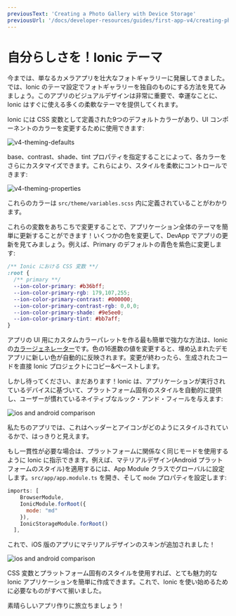 ```yaml
---
previousText: 'Creating a Photo Gallery with Device Storage'
previousUrl: '/docs/developer-resources/guides/first-app-v4/creating-photo-gallery-device-storage'
---
```


# 自分らしさを！Ionic テーマ

今までは、単なるカメラアプリを壮大なフォトギャラリーに発展してきました。では、Ionic のテーマ設定でフォトギャラリーを独自のものにする方法を見てみましょう。このアプリのビジュアルデザインは非常に重要で、幸運なことに、Ionic はすぐに使える多くの柔軟なテーマを提供してくれます。

Ionic には CSS 変数として定義された9つのデフォルトカラーがあり、UI コンポーネントのカラーを変更するために使用できます:

![v4-theming-defaults](/docs/assets/img/guides/first-app-v4/theming-defaults.png)

base、contrast、shade、tint プロパティを指定することによって、各カラーをさらにカスタマイズできます。これらにより、スタイルを柔軟にコントロールできます:

![v4-theming-properties](/docs/assets/img/guides/first-app-v4/theming-properties.png)

これらのカラーは `src/theme/variables.scss` 内に定義されていることがわかります。

これらの変数をあちこちで変更することで、アプリケーション全体のテーマを簡単に更新することができます！いくつかの色を変更して、DevApp でアプリの更新を見てみましょう。例えば、Primary のデフォルトの青色を紫色に変更します:

```css
/** Ionic における CSS 変数 **/
:root {
  /** primary **/
  --ion-color-primary: #b36bff;
  --ion-color-primary-rgb: 179,107,255;
  --ion-color-primary-contrast: #000000;
  --ion-color-primary-contrast-rgb: 0,0,0;
  --ion-color-primary-shade: #9e5ee0;
  --ion-color-primary-tint: #bb7aff;
}
```

アプリの UI 用にカスタムカラーパレットを作る最も簡単で強力な方法は、Ionic の[カラージェネレーター](/docs/theming/color-generator)です。色の16進数の値を変更すると、埋め込まれたデモアプリに新しい色が自動的に反映されます。変更が終わったら、生成されたコードを直接 Ionic プロジェクトにコピー&ペーストします。

しかし待ってください、まだあります！Ionic は、アプリケーションが実行されているデバイスに基づいて、プラットフォーム固有のスタイルを自動的に提供し、ユーザーが慣れているネイティブなルック・アンド・フィールを与えます:

![ios and android comparison](/docs/assets/img/guides/first-app-v3/ion-lab-comparison.png)

私たちのアプリでは、これはヘッダーとアイコンがどのようにスタイルされているかで、はっきりと見えます。

もし一貫性が必要な場合は、プラットフォームに関係なく同じモードを使用するように Ionic に指示できます。例えば、マテリアルデザイン(Android プラットフォームのスタイル)を適用するには、App Module クラスでグローバルに設定します。`src/app/app.module.ts` を開き、そして `mode` プロパティを設定します:

```Javascript
imports: [
    BrowserModule,
    IonicModule.forRoot({
      mode: "md"
    }),
    IonicStorageModule.forRoot()
  ],
```

これで、iOS 版のアプリにマテリアルデザインのスキンが追加されました！

![ios and android comparison](/docs/assets/img/guides/first-app-v3/ion-lab-md-styling.png)

CSS 変数とプラットフォーム固有のスタイルを使用すれば、とても魅力的なIonic アプリケーションを簡単に作成できます。これで、Ionic を使い始めるために必要なものがすべて揃いました。

素晴らしいアプリ作りに旅立ちましょう！
